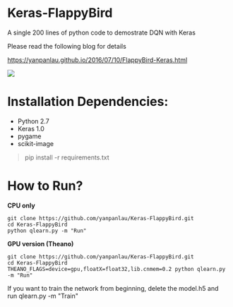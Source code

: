 # Keras-FlappyBird

A single 200 lines of python code to demostrate DQN with Keras

Please read the following blog for details

https://yanpanlau.github.io/2016/07/10/FlappyBird-Keras.html

![](animation1.gif)

# Installation Dependencies:

* Python 2.7
* Keras 1.0
* pygame
* scikit-image

> pip install -r requirements.txt

# How to Run?

**CPU only**

```
git clone https://github.com/yanpanlau/Keras-FlappyBird.git
cd Keras-FlappyBird
python qlearn.py -m "Run"
```

**GPU version (Theano)**

```
git clone https://github.com/yanpanlau/Keras-FlappyBird.git
cd Keras-FlappyBird
THEANO_FLAGS=device=gpu,floatX=float32,lib.cnmem=0.2 python qlearn.py -m "Run"
```

If you want to train the network from beginning, delete the model.h5 and run qlearn.py -m "Train"
